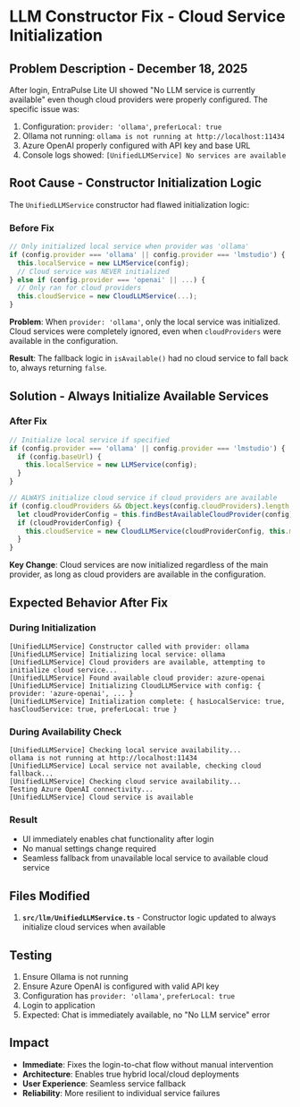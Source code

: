 # LLM Constructor Fix - Cloud Service Initialization

## Problem Description - December 18, 2025

After login, EntraPulse Lite UI showed "No LLM service is currently available" even though cloud providers were properly configured. The specific issue was:

1. Configuration: `provider: 'ollama'`, `preferLocal: true`
2. Ollama not running: `ollama is not running at http://localhost:11434`
3. Azure OpenAI properly configured with API key and base URL
4. Console logs showed: `[UnifiedLLMService] No services are available`

## Root Cause - Constructor Initialization Logic

The `UnifiedLLMService` constructor had flawed initialization logic:

### Before Fix
```typescript
// Only initialized local service when provider was 'ollama'
if (config.provider === 'ollama' || config.provider === 'lmstudio') {
  this.localService = new LLMService(config);
  // Cloud service was NEVER initialized
} else if (config.provider === 'openai' || ...) {
  // Only ran for cloud providers
  this.cloudService = new CloudLLMService(...);
}
```

**Problem**: When `provider: 'ollama'`, only the local service was initialized. Cloud services were completely ignored, even when `cloudProviders` were available in the configuration.

**Result**: The fallback logic in `isAvailable()` had no cloud service to fall back to, always returning `false`.

## Solution - Always Initialize Available Services

### After Fix
```typescript
// Initialize local service if specified
if (config.provider === 'ollama' || config.provider === 'lmstudio') {
  if (config.baseUrl) {
    this.localService = new LLMService(config);
  }
}

// ALWAYS initialize cloud service if cloud providers are available
if (config.cloudProviders && Object.keys(config.cloudProviders).length > 0) {
  let cloudProviderConfig = this.findBestAvailableCloudProvider(config);
  if (cloudProviderConfig) {
    this.cloudService = new CloudLLMService(cloudProviderConfig, this.mcpClient);
  }
}
```

**Key Change**: Cloud services are now initialized regardless of the main provider, as long as cloud providers are available in the configuration.

## Expected Behavior After Fix

### During Initialization
```
[UnifiedLLMService] Constructor called with provider: ollama
[UnifiedLLMService] Initializing local service: ollama
[UnifiedLLMService] Cloud providers are available, attempting to initialize cloud service...
[UnifiedLLMService] Found available cloud provider: azure-openai
[UnifiedLLMService] Initializing CloudLLMService with config: { provider: 'azure-openai', ... }
[UnifiedLLMService] Initialization complete: { hasLocalService: true, hasCloudService: true, preferLocal: true }
```

### During Availability Check
```
[UnifiedLLMService] Checking local service availability...
ollama is not running at http://localhost:11434
[UnifiedLLMService] Local service not available, checking cloud fallback...
[UnifiedLLMService] Checking cloud service availability...
Testing Azure OpenAI connectivity...
[UnifiedLLMService] Cloud service is available
```

### Result
- UI immediately enables chat functionality after login
- No manual settings change required
- Seamless fallback from unavailable local service to available cloud service

## Files Modified

1. **`src/llm/UnifiedLLMService.ts`** - Constructor logic updated to always initialize cloud services when available

## Testing

1. Ensure Ollama is not running
2. Ensure Azure OpenAI is configured with valid API key
3. Configuration has `provider: 'ollama'`, `preferLocal: true`
4. Login to application
5. Expected: Chat is immediately available, no "No LLM service" error

## Impact

- **Immediate**: Fixes the login-to-chat flow without manual intervention
- **Architecture**: Enables true hybrid local/cloud deployments
- **User Experience**: Seamless service fallback
- **Reliability**: More resilient to individual service failures
